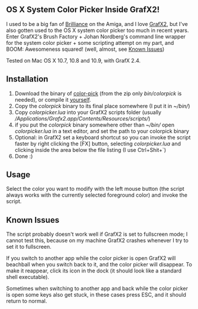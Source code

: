OS X System Color Picker Inside GrafX2!
---

I used to be a big fan of [Brilliance](http://en.wikipedia.org/wiki/Brilliance_%28graphics_editor%29) on the Amiga, and I love [GrafX2](http://code.google.com/p/grafx2/), but I've also gotten used to the OS X system color picker too much in recent years. Enter GrafX2's Brush Factory + Johan Nordberg's command line wrapper for the system color picker + some scripting attempt on my part, and BOOM: Awesomeness squared! (well, almost, see [Known Issues](#known-issues))

Tested on Mac OS X 10.7, 10.8 and 10.9, with GrafX 2.4.

## Installation

1. Download the binary of [color-pick](https://github.com/jnordberg/sublime-colorpick/) (from the zip only _bin/colorpick_ is needed), or compile it [yourself](https://github.com/jnordberg/color-pick).
2. Copy the _colorpick_ binary to its final place somewhere (I put it in _~/bin/_)
3. Copy _colorpicker.lua_ into your GrafX2 scripts folder (usually _/Applications/Grafx2.app/Contents/Resources/scripts/_)
4. if you put the _colorpick_ binary somewhere other than _~/bin/_ open _colorpicker.lua_ in a text editor, and set the path to your colorpick binary
5. Optional: in GrafX2 set a keyboard shortcut so you can invoke the script faster by right clicking the [FX] button, selecting _colorpicker.lua_ and clicking inside the area below the file listing (I use Ctrl+Shit+`)
6. Done :)

## Usage

Select the color you want to modify with the left mouse button (the script always works with the currently selected foreground color) and invoke the script.

## Known Issues

The script probably doesn't work well if GrafX2 is set to fullscreen mode; I cannot test this, because on my machine GrafX2 crashes whenever I try to set it to fullscreen.

If you switch to another app while the color picker is open GrafX2 will beachball when you switch back to it, and the color picker will disappear. To make it reappear, click its icon in the dock (it should look like a standard shell executable).

Sometimes when switching to another app and back while the color picker is open some keys also get stuck, in these cases press ESC, and it should return to normal.

